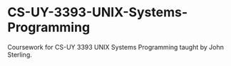 # CS-UY-3393-UNIX-Systems-Programming
Coursework for CS-UY 3393 UNIX Systems Programming taught by John Sterling.
